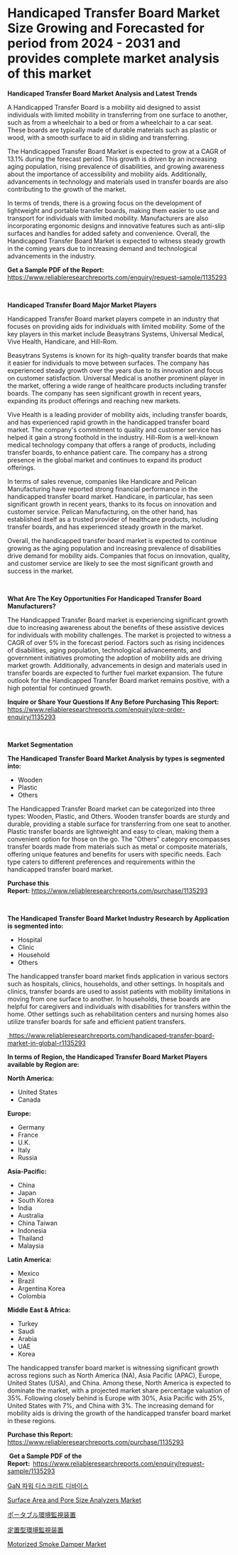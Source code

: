 <p><h1>Handicaped Transfer Board Market Size Growing and Forecasted for period from 2024 - 2031 and provides complete market analysis of this market</h1></p><p><strong>Handicaped Transfer Board Market Analysis and Latest Trends</strong></p>
<p><p>A Handicapped Transfer Board is a mobility aid designed to assist individuals with limited mobility in transferring from one surface to another, such as from a wheelchair to a bed or from a wheelchair to a car seat. These boards are typically made of durable materials such as plastic or wood, with a smooth surface to aid in sliding and transferring.</p><p>The Handicapped Transfer Board Market is expected to grow at a CAGR of 13.1% during the forecast period. This growth is driven by an increasing aging population, rising prevalence of disabilities, and growing awareness about the importance of accessibility and mobility aids. Additionally, advancements in technology and materials used in transfer boards are also contributing to the growth of the market.</p><p>In terms of trends, there is a growing focus on the development of lightweight and portable transfer boards, making them easier to use and transport for individuals with limited mobility. Manufacturers are also incorporating ergonomic designs and innovative features such as anti-slip surfaces and handles for added safety and convenience. Overall, the Handicapped Transfer Board Market is expected to witness steady growth in the coming years due to increasing demand and technological advancements in the industry.</p></p>
<p><strong>Get a Sample PDF of the Report:&nbsp;</strong> <a href="https://www.reliableresearchreports.com/enquiry/request-sample/1135293">https://www.reliableresearchreports.com/enquiry/request-sample/1135293</a></p>
<p>&nbsp;</p>
<p><strong>Handicaped Transfer Board Major Market Players</strong></p>
<p><p>Handicapped Transfer Board market players compete in an industry that focuses on providing aids for individuals with limited mobility. Some of the key players in this market include Beasytrans Systems, Universal Medical, Vive Health, Handicare, and Hill-Rom.</p><p>Beasytrans Systems is known for its high-quality transfer boards that make it easier for individuals to move between surfaces. The company has experienced steady growth over the years due to its innovation and focus on customer satisfaction. Universal Medical is another prominent player in the market, offering a wide range of healthcare products including transfer boards. The company has seen significant growth in recent years, expanding its product offerings and reaching new markets.</p><p>Vive Health is a leading provider of mobility aids, including transfer boards, and has experienced rapid growth in the handicapped transfer board market. The company's commitment to quality and customer service has helped it gain a strong foothold in the industry. Hill-Rom is a well-known medical technology company that offers a range of products, including transfer boards, to enhance patient care. The company has a strong presence in the global market and continues to expand its product offerings.</p><p>In terms of sales revenue, companies like Handicare and Pelican Manufacturing have reported strong financial performance in the handicapped transfer board market. Handicare, in particular, has seen significant growth in recent years, thanks to its focus on innovation and customer service. Pelican Manufacturing, on the other hand, has established itself as a trusted provider of healthcare products, including transfer boards, and has experienced steady growth in the market.</p><p>Overall, the handicapped transfer board market is expected to continue growing as the aging population and increasing prevalence of disabilities drive demand for mobility aids. Companies that focus on innovation, quality, and customer service are likely to see the most significant growth and success in the market.</p></p>
<p>&nbsp;</p>
<p><strong>What Are The Key Opportunities For Handicaped Transfer Board Manufacturers?</strong></p>
<p><p>The Handicapped Transfer Board market is experiencing significant growth due to increasing awareness about the benefits of these assistive devices for individuals with mobility challenges. The market is projected to witness a CAGR of over 5% in the forecast period. Factors such as rising incidences of disabilities, aging population, technological advancements, and government initiatives promoting the adoption of mobility aids are driving market growth. Additionally, advancements in design and materials used in transfer boards are expected to further fuel market expansion. The future outlook for the Handicapped Transfer Board market remains positive, with a high potential for continued growth.</p></p>
<p><strong>Inquire or Share Your Questions If Any Before Purchasing This Report:</strong> <a href="https://www.reliableresearchreports.com/enquiry/pre-order-enquiry/1135293">https://www.reliableresearchreports.com/enquiry/pre-order-enquiry/1135293</a></p>
<p>&nbsp;</p>
<p><strong>Market Segmentation</strong></p>
<p><strong>The Handicaped Transfer Board Market Analysis by types is segmented into:</strong></p>
<p><ul><li>Wooden</li><li>Plastic</li><li>Others</li></ul></p>
<p><p>The Handicapped Transfer Board market can be categorized into three types: Wooden, Plastic, and Others. Wooden transfer boards are sturdy and durable, providing a stable surface for transferring from one seat to another. Plastic transfer boards are lightweight and easy to clean, making them a convenient option for those on the go. The "Others" category encompasses transfer boards made from materials such as metal or composite materials, offering unique features and benefits for users with specific needs. Each type caters to different preferences and requirements within the handicapped transfer board market.</p></p>
<p><strong>Purchase this Report:&nbsp;</strong><a href="https://www.reliableresearchreports.com/purchase/1135293">https://www.reliableresearchreports.com/purchase/1135293</a></p>
<p>&nbsp;</p>
<p><strong>The Handicaped Transfer Board Market Industry Research by Application is segmented into:</strong></p>
<p><ul><li>Hospital</li><li>Clinic</li><li>Household</li><li>Others</li></ul></p>
<p><p>The handicapped transfer board market finds application in various sectors such as hospitals, clinics, households, and other settings. In hospitals and clinics, transfer boards are used to assist patients with mobility limitations in moving from one surface to another. In households, these boards are helpful for caregivers and individuals with disabilities for transfers within the home. Other settings such as rehabilitation centers and nursing homes also utilize transfer boards for safe and efficient patient transfers.</p></p>
<p><a href="https://www.reliableresearchreports.com/handicaped-transfer-board-market-in-global-r1135293">&nbsp;https://www.reliableresearchreports.com/handicaped-transfer-board-market-in-global-r1135293</a></p>
<p><strong>In terms of Region, the Handicaped Transfer Board Market Players available by Region are:</strong></p>
<p>
    <p> <strong> North America: </strong>
        <ul>
            <li>United States</li>
            <li>Canada</li>
        </ul>
        </p> 
    <p> <strong> Europe: </strong>
        <ul>
            <li>Germany</li>
            <li>France</li>
            <li>U.K.</li>
            <li>Italy</li>
            <li>Russia</li>
        </ul>
        </p> 
    <p> <strong> Asia-Pacific: </strong>
        <ul>
            <li>China</li>
            <li>Japan</li>
            <li>South Korea</li>
            <li>India</li>
            <li>Australia</li>
            <li>China Taiwan</li>
            <li>Indonesia</li>
            <li>Thailand</li>
            <li>Malaysia</li>
        </ul>
        </p> 
    <p> <strong> Latin America: </strong>
        <ul>
            <li>Mexico</li>
            <li>Brazil</li>
            <li>Argentina Korea</li>
            <li>Colombia</li>
        </ul>
        </p> 
    <p> <strong> Middle East & Africa: </strong>
        <ul>
            <li>Turkey</li>
            <li>Saudi</li>
            <li>Arabia</li>
            <li>UAE</li>
            <li>Korea</li>
        </ul>
    </p>
    </p>
<p><p>The handicapped transfer board market is witnessing significant growth across regions such as North America (NA), Asia Pacific (APAC), Europe, United States (USA), and China. Among these, North America is expected to dominate the market, with a projected market share percentage valuation of 35%. Following closely behind is Europe with 30%, Asia Pacific with 25%, United States with 7%, and China with 3%. The increasing demand for mobility aids is driving the growth of the handicapped transfer board market in these regions.</p></p>
<p><strong>Purchase this Report: </strong><a href="https://www.reliableresearchreports.com/purchase/1135293">https://www.reliableresearchreports.com/purchase/1135293</a></p>
<p>&nbsp;<strong>Get a Sample PDF of the Report:&nbsp;&nbsp;</strong><a href="https://www.reliableresearchreports.com/enquiry/request-sample/1135293">https://www.reliableresearchreports.com/enquiry/request-sample/1135293</a></p>
<p><strong></strong></p>
<p><p><a href="https://github.com/hxzi07639916/Market-Research-Report-List-2/blob/main/3694815100228.md">GaN 파워 디스크리트 디바이스</a></p><p><a href="https://github.com/Angelnienowdseej3e45z3p8c/Market-Research-Report-List-2/blob/main/surface-area-and-pore-size-analyzers-market.md">Surface Area and Pore Size Analyzers Market</a></p><p><a href="https://github.com/vlcostes/Market-Research-Report-List-2/blob/main/6182158106333.md">ポータブル環境監視装置</a></p><p><a href="https://github.com/EstaSprer20231/Market-Research-Report-List-2/blob/main/5242276106334.md">定置型環境監視装置</a></p><p><a href="https://issuu.com/reportprime-2/docs/motorized-smoke-damper-market-size-2030.pptx">Motorized Smoke Damper Market</a></p></p>
